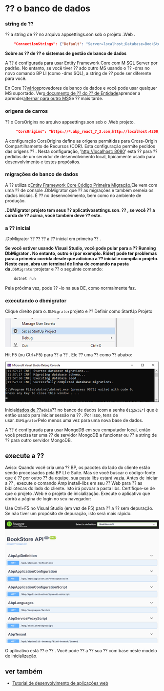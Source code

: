 # ⁇  o banco de dados
### string de ⁇
⁇  a string de ⁇  no arquivo appsettings.son sob o projeto .Web .
```json
    "ConnectionStrings": {"Default": "Server=localhost;Database=BookStore;Trusted_Connection=True"}
```
**Sobre as ⁇  de ⁇  e sistemas de gestão de banco de dados**

A ⁇  é configurada para usar Entity Framework Core com M SQL Server por padrão. No entanto, se você tiver ⁇ ado outro MS usando o ⁇  -dms no novo comando BP LI (como -dms SQL), a string de ⁇  pode ser diferente para você.

En Core ⁇[vários](https://learn.microsoft.com/en-us/ef/core/providers/ "")provedores de banco de dados e você pode usar qualquer MS suportado. Ver[o documento de ⁇  do ⁇  de Entidade](https://docs.abp.io/en/abp/latest/Entity-Framework-Core "")aprender a aprender[alternar para outro MS](https://docs.abp.io/en/abp/latest/Entity-Framework-Core-Other-DBMS "")Se ⁇  mais tarde.
### origens de carros
⁇  o CorsOrigins no arquivo appsettings.son sob o .Web projeto.
```json
     "CorsOrigins": "https://*.abp_react_7_3.com,http://localhost:4200,http://localhost:8080",
```
A configuração CorsOrigins define as origens permitidas para Cross-Origin Compartilhamento de Recursos (COR). Esta configuração permite pedidos das origens ⁇ . Nesta configuração, '[http://localhost: 8080](http://localhost:8080 "")' está ⁇  para ⁇  pedidos de um servidor de desenvolvimento local, tipicamente usado para desenvolvimento e testes propósitos.
### migrações de banco de dados
A ⁇  utiliza o[Entity Framework Core Código Primeira Migração.](https://learn.microsoft.com/en-us/ef/core/managing-schemas/migrations/?tabs=dotnet-core-cli "")Ele vem com uma ⁇  de console .DbMigrator que ⁇  as migrações e também semeia os dados iniciais. É ⁇  no desenvolvimento, bem como no ambiente de produção.

**.DbMigrator projeto tem seus ⁇  aplicativosettings.son. ⁇ , se você ⁇  a corda de ⁇  acima, você também deve ⁇  este.**
### a ⁇  inicial
.DbMigrator ⁇  ⁇  ⁇  a ⁇  inicial em primeira ⁇ .

**Se você estiver usando Visual Studio, você pode pular para a ⁇  Running DbMigrator . No entanto, outro é (por exemplo. Rider) pode ter problemas para a primeira corrida desde que adiciona a ⁇  inicial e compila o projeto. Neste caso, abra um terminal de linha de comando na pasta da**`.DbMigrator`projetar e ⁇  o seguinte comando:
```bash
    dotnet run
```
Pela próxima vez, pode ⁇ -lo na sua DE, como normalmente faz.
### executando o dbmigrator
Clique direito para o`.DbMigrator`projeto e ⁇  Definir como StartUp Projeto

![projeto set-as-startup-](images/set-as-startup-project.png "")

Hit F5 (ou Ctrl+F5) para ⁇  a ⁇ . Ele ⁇  uma ⁇  como ⁇  abaixo:

![db-migrator-output](images/db-migrator-output.png "")

Inicial[dados de ⁇](Data-Seeding.md "")`admin`⁇  no banco de dados (com a senha é`1q2w3E*`) que é então usado para iniciar sessão na ⁇ . Por isso, tens de usar`.DbMigrator`Pelo menos uma vez para uma nova base de dados.

A ⁇  é configurada para usar MongoDB em seu computador local, então você precisa ter uma ⁇  de servidor MongoDB a funcionar ou ⁇  a string de ⁇  para outro servidor MongoDB.
## execute a ⁇
Aviso: Quando você cria uma ⁇  BP, os pacotes do lado do cliente estão sendo processados pela BP LI e Suite. Mas se você buscar o código-fonte que é ⁇  por outro ⁇  da equipe, sua pasta libs estará vazia. Antes de iniciar a ⁇ , execute o comando Amp install-libs em seu ⁇  Web para ⁇  as bibliotecas do lado do cliente. Isto irá povoar a pasta libs. Certifique-se de que o projeto .Web é o projeto de inicialização. Execute o aplicativo que abrirá a página de login no seu navegador:

Use Ctrl+F5 no Visual Studio (em vez de F5) para ⁇  a ⁇  sem depuração. Se não tiver um propósito de depuração, isto será mais rápido.

![adgger-ui](images/swagger-ui.png "")

O aplicativo está ⁇  e ⁇ . Você pode ⁇  a ⁇  sua ⁇  com base neste modelo de inicialização.
## ver também

- [Tutorial de desenvolvimento de aplicações web](Tutorials/Creating-The-Server-Side.md "")


